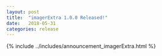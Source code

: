 ```yaml
---
layout: post
title:  "imagerExtra 1.0.0 Released!"
date:   2018-05-31
categories: release
---
```

{% include ../includes/announcement_imagerExtra.html %}

